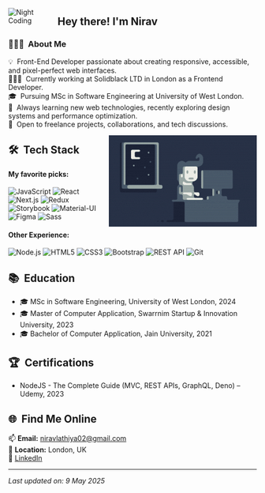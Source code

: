
<!-- ![Banner](https://raw.githubusercontent.com/AVS1508/AVS1508/master/assets/Aditya%20Vikram%20Singh%20Banner.jpg) -->

<img alt="Night Coding" src="https://66.media.tumblr.com/4334a9b0943ea9582ef5a6525bbfe7bc/tumblr_mm32b2oKVQ1rfjowdo1_500.gif" width='100' align="left"/><h2>Hey there! I'm Nirav</h2>

### 👨🏻‍💻 &nbsp;About Me

💡 &nbsp;Front-End Developer passionate about creating responsive, accessible, and pixel-perfect web interfaces.  
👨🏻‍💻 &nbsp;Currently working at Solidblack LTD in London as a Frontend Developer.  
🎓 &nbsp;Pursuing MSc in Software Engineering at University of West London.  
🌱 &nbsp;Always learning new web technologies, recently exploring design systems and performance optimization.  
💬 &nbsp;Open to freelance projects, collaborations, and tech discussions.

<img alt="Night Coding" src="https://raw.githubusercontent.com/AVS1508/AVS1508/master/assets/Night-Coding.gif" align="right"/>

## 🛠 &nbsp;Tech Stack

#### My favorite picks:
![JavaScript](https://img.shields.io/badge/-JavaScript-05122A?style=flat&logo=javascript)
![React](https://img.shields.io/badge/-React-05122A?style=flat&logo=react)
![Next.js](https://img.shields.io/badge/-Next.js-05122A?style=flat&logo=next.js)
![Redux](https://img.shields.io/badge/-Redux-05122A?style=flat&logo=redux)
![Storybook](https://img.shields.io/badge/-Storybook-05122A?style=flat&logo=storybook)
![Material-UI](https://img.shields.io/badge/-MaterialUI-05122A?style=flat&logo=mui)
![Figma](https://img.shields.io/badge/-Figma-05122A?style=flat&logo=figma)
![Sass](https://img.shields.io/badge/-Sass-05122A?style=flat&logo=sass)

#### Other Experience:
![Node.js](https://img.shields.io/badge/-Node.js-05122A?style=flat&logo=node.js)
![HTML5](https://img.shields.io/badge/-HTML5-05122A?style=flat&logo=html5)
![CSS3](https://img.shields.io/badge/-CSS3-05122A?style=flat&logo=css3)
![Bootstrap](https://img.shields.io/badge/-Bootstrap-05122A?style=flat&logo=bootstrap)
![REST API](https://img.shields.io/badge/-REST%20API-05122A?style=flat&logo=api)
![Git](https://img.shields.io/badge/-Git-05122A?style=flat&logo=git)

## 📚 &nbsp;Education

- 🎓 MSc in Software Engineering, University of West London, 2024  
- 🎓 Master of Computer Application, Swarrnim Startup & Innovation University, 2023  
- 🎓 Bachelor of Computer Application, Jain University, 2021

## 🏆 &nbsp;Certifications

- NodeJS - The Complete Guide (MVC, REST APIs, GraphQL, Deno) – Udemy, 2023

## 🌐 &nbsp;Find Me Online

📫 **Email:** niravlathiya02@gmail.com  
📍 **Location:** London, UK  
🔗 [LinkedIn](https://www.linkedin.com/in/nirav-lathiya/a43b2420b/)

---

_Last updated on: 9 May 2025_
